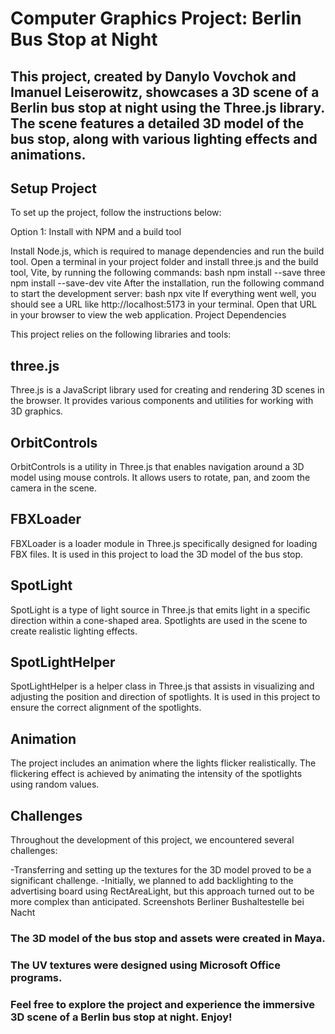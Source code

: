 # Computer Graphics Project: Berlin Bus Stop at Night
## This project, created by Danylo Vovchok and Imanuel Leiserowitz, showcases a 3D scene of a Berlin bus stop at night using the Three.js library. The scene features a detailed 3D model of the bus stop, along with various lighting effects and animations.

## Setup Project
To set up the project, follow the instructions below:

Option 1: Install with NPM and a build tool

Install Node.js, which is required to manage dependencies and run the build tool.
Open a terminal in your project folder and install three.js and the build tool, Vite, by running the following commands:
bash
npm install --save three
npm install --save-dev vite
After the installation, run the following command to start the development server:
bash
npx vite
If everything went well, you should see a URL like http://localhost:5173 in your terminal. Open that URL in your browser to view the web application.
Project Dependencies


This project relies on the following libraries and tools:

## three.js
Three.js is a JavaScript library used for creating and rendering 3D scenes in the browser. It provides various components and utilities for working with 3D graphics.
## OrbitControls
OrbitControls is a utility in Three.js that enables navigation around a 3D model using mouse controls. It allows users to rotate, pan, and zoom the camera in the scene.
## FBXLoader
FBXLoader is a loader module in Three.js specifically designed for loading FBX files. It is used in this project to load the 3D model of the bus stop.
## SpotLight
SpotLight is a type of light source in Three.js that emits light in a specific direction within a cone-shaped area. Spotlights are used in the scene to create realistic lighting effects.
## SpotLightHelper
SpotLightHelper is a helper class in Three.js that assists in visualizing and adjusting the position and direction of spotlights. It is used in this project to ensure the correct alignment of the spotlights.
## Animation
The project includes an animation where the lights flicker realistically. The flickering effect is achieved by animating the intensity of the spotlights using random values.

## Challenges
Throughout the development of this project, we encountered several challenges:

-Transferring and setting up the textures for the 3D model proved to be a significant challenge.
-Initially, we planned to add backlighting to the advertising board using RectAreaLight, but this approach turned out to be more complex than anticipated.
Screenshots
Berliner Bushaltestelle bei Nacht

### The 3D model of the bus stop and assets were created in Maya.

### The UV textures were designed using Microsoft Office programs.

### Feel free to explore the project and experience the immersive 3D scene of a Berlin bus stop at night. Enjoy!
